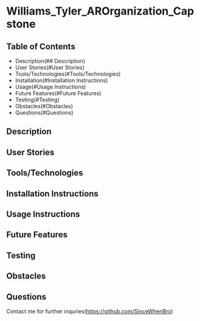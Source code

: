 # Williams_Tyler_AROrganization_Capstone

## Table of Contents
 * Description(## Description)
 * User Stories(#User Stories)
 * Tools/Technologies(#Tools/Technologies)
 * Installation(#Installation Instructions)
 * Usage(#Usage Instructions)
 * Future Features(#Future Features)
 * Testing(#Testing)
 * Obstacles(#Obstacles)
 * Questions(#Questions)
 
## Description

## User Stories

## Tools/Technologies

## Installation Instructions

## Usage Instructions

## Future Features

## Testing 

## Obstacles

## Questions

Contact me for further inquries(https://github.com/SinceWhenBro)



